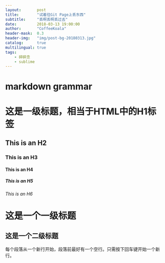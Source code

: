 ```yaml
---
layout:       post
title:        "试着往Git Page上丢东西"
subtitle:     "丢啊丢啊丢过去"
date:         2018-03-13 19:00:00
author:       "CoffeeKoala"
header-mask:  0.3
header-img:   "img/post-bg-20180313.jpg"
catalog:      true
multilingual: true
tags:
    - 碎碎念
    - sublime
---
```


# markdown grammar
# 这是一级标题，相当于HTML中的H1标签
## This is an H2
### This is an H3
#### This is an H4
##### This is an H5
###### This is an H6

这是一个一级标题
============================
这是一个二级标题
--------------------------------------------------
每个段落从一个新行开始，段落前最好有一个空行。只需按下回车键<Enter>开始一个新行。

